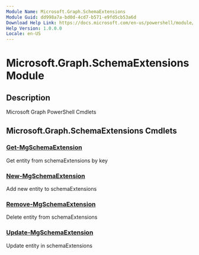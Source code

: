 ```yaml
---
Module Name: Microsoft.Graph.SchemaExtensions
Module Guid: dd998a7a-bd0d-4cd7-b571-e9fd5cb53a6d
Download Help Link: https://docs.microsoft.com/en-us/powershell/module/microsoft.graph.schemaextensions
Help Version: 1.0.0.0
Locale: en-US
---
```


# Microsoft.Graph.SchemaExtensions Module
## Description
Microsoft Graph PowerShell Cmdlets

## Microsoft.Graph.SchemaExtensions Cmdlets
### [Get-MgSchemaExtension](Get-MgSchemaExtension.md)
Get entity from schemaExtensions by key

### [New-MgSchemaExtension](New-MgSchemaExtension.md)
Add new entity to schemaExtensions

### [Remove-MgSchemaExtension](Remove-MgSchemaExtension.md)
Delete entity from schemaExtensions

### [Update-MgSchemaExtension](Update-MgSchemaExtension.md)
Update entity in schemaExtensions

